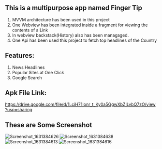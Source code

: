 ## This is a multipurpose app named Finger Tip

1. MVVM architecture has been used in this project
2. One Webview has been integrated inside a fragment for viewing the contents of a Link
3. In webview backstack(History) also has been managaged.
4. One Api has been used this project to fetch top headlines of the Country

## Features:
   1. News Headlines
   2. Popular Sites at One Click
   3. Google Search

## Apk File Link:
https://drive.google.com/file/d/1LciH71Ionr_t_Ky0a5GgwXbZILvbQ7zO/view?usp=sharing

## These are Some Screenshot

![Screenshot_1631384626](https://user-images.githubusercontent.com/78340623/132957610-86dbc6d0-bf7c-4137-bb11-e3f270797738.png)
![Screenshot_1631384638](https://user-images.githubusercontent.com/78340623/132957611-9da12145-b316-4c70-9d37-4191d4faf427.png)
![Screenshot_1631384613](https://user-images.githubusercontent.com/78340623/132957612-59a529ff-c092-40b0-82e0-47157756fdcf.png)
![Screenshot_1631384616](https://user-images.githubusercontent.com/78340623/132957608-26d20467-a446-4b91-b734-1e86c24b4d21.png)

